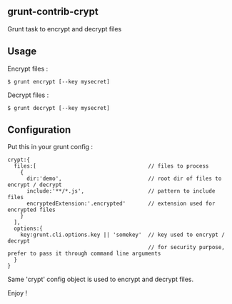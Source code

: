 ## grunt-contrib-crypt

Grunt task to encrypt and decrypt files

## Usage

Encrypt files :

    $ grunt encrypt [--key mysecret]

Decrypt files :

    $ grunt decrypt [--key mysecret]

## Configuration

Put this in your grunt config :

    crypt:{
      files:[                                   // files to process
        {
          dir:'demo',                           // root dir of files to encrypt / decrypt
          include:'**/*.js',                    // pattern to include files
          encryptedExtension:'.encrypted'       // extension used for encrypted files
        }
      ],
      options:{
        key:grunt.cli.options.key || 'somekey'  // key used to encrypt / decrypt
                                                // for security purpose, prefer to pass it through command line arguments
      }
    }

Same 'crypt' config object is used to encrypt and decrypt files.

Enjoy !